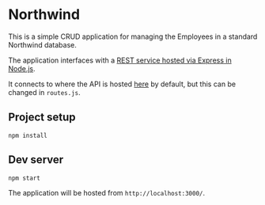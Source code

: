 # Northwind

This is a simple CRUD application for managing the Employees in a standard Northwind database.

The application interfaces with a [REST service hosted via Express in Node.js](https://github.com/bhaeussermann/northwind-api).

It connects to where the API is hosted [here](https://northwind-api.onrender.com/swagger/) by default, but this can be changed 
in `routes.js`.

## Project setup
```
npm install
```

## Dev server
```
npm start
```

The application will be hosted from `http://localhost:3000/`. 
